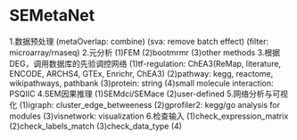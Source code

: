 
# SEMetaNet

1.数据预处理
    (metaOverlap: combine)
    (sva: remove batch effect)
    (filter: microarray/rnaseq)
2.元分析
    (1)FEM
    (2)bootmrmr
    (3)other methods
3.根据DEG，调用数据库的先验调控网络
    (1)tf-regulation: ChEA3(ReMap, literature, ENCODE, ARCHS4, GTEx, Enrichr, ChEA3)
    (2)pathway: kegg, reactome, wikipathways, pathbank
    (3)protein: string
    (4)small molecule interaction: PSQIIC
4.SEM因果推理
    (1)SEMdci/SEMace
    (2)user-defined
5.网络分析与可视化
    (1)igraph: cluster_edge_betweeness
    (2)gprofiler2: kegg/go analysis for modules
    (3)visnetwork: visualization
6.检查输入
    (1)check_expression_matrix
    (2)check_labels_match
    (3)check_data_type
    (4)







